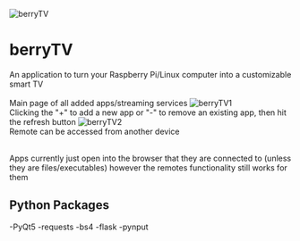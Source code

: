 ![berryTV](https://github.com/user-attachments/assets/05e7296c-f339-4166-a997-9c43ff88d631)
# berryTV
An application to turn your Raspberry Pi/Linux computer into a customizable smart TV <br /><br />
Main page of all added apps/streaming services
![berryTV1](https://github.com/user-attachments/assets/4a55eba5-76ea-4f51-bf76-018e29175945)
<br />
Clicking the "+" to add a new app or "-" to remove an existing app, then hit the refresh button
![berryTV2](https://github.com/user-attachments/assets/079a625a-8faf-4858-bb60-5fc1948c6b97)
<br />
Remote can be accessed from another device

<br />
Apps currently just open into the browser that they are connected to (unless they are files/executables) however the remotes functionality still works for them
<br />

## Python Packages

-PyQt5
-requests
-bs4
-flask
-pynput
